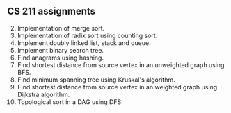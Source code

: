 ## CS 211 assignments

2. Implementation of merge sort.
3. Implementation of radix sort using counting sort.
4. Implement doubly linked list, stack and queue.
5. Implement binary search tree.
7. Find anagrams using hashing.
8. Find shortest distance from source vertex in an unweighted graph using BFS.
9. Find minimum spanning tree using Kruskal's algorithm.
10. Find shortest distance from source vertex in an weighted graph using Dijkstra algorithm.
11. Topological sort in a DAG using DFS.
